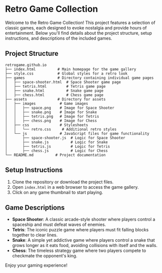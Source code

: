 # Retro Game Collection

Welcome to the Retro Game Collection! This project features a selection of classic games, each designed to evoke nostalgia and provide hours of entertainment. Below you'll find details about the project structure, setup instructions, and descriptions of the included games.

## Project Structure

```
retrogame.github.io
├── index.html          # Main homepage for the game gallery
├── style.css           # Global styles for a retro look
├── games               # Directory containing individual game pages
│   ├── space-shooter.html  # Space Shooter game page
│   ├── tetris.html         # Tetris game page
│   ├── snake.html          # Snake game page
│   ├── chess.html          # Chess game page
├── assets              # Directory for assets
│   ├── images           # Game images
│   │   ├── space.png    # Image for Space Shooter
│   │   ├── snake.png    # Image for Snake
│   │   ├── tetris.png   # Image for Tetris
│   │   ├── chess.png    # Image for Chess
│   ├── css              # Stylesheets
│   │   └── retro.css     # Additional retro styles
│   └── js               # JavaScript files for game functionality
│       ├── space-shooter.js  # Logic for Space Shooter
│       ├── snake.js          # Logic for Snake
│       ├── tetris.js         # Logic for Tetris
│       ├── chess.js          # Logic for Chess
└── README.md          # Project documentation
```

## Setup Instructions

1. Clone the repository or download the project files.
2. Open `index.html` in a web browser to access the game gallery.
3. Click on any game thumbnail to start playing.

## Game Descriptions

- **Space Shooter**: A classic arcade-style shooter where players control a spaceship and must defeat waves of enemies.
- **Tetris**: The iconic puzzle game where players must fit falling blocks together to clear lines.
- **Snake**: A simple yet addictive game where players control a snake that grows longer as it eats food, avoiding collisions with itself and the walls.
- **Chess**: The timeless strategy game where two players compete to checkmate the opponent's king.

Enjoy your gaming experience!